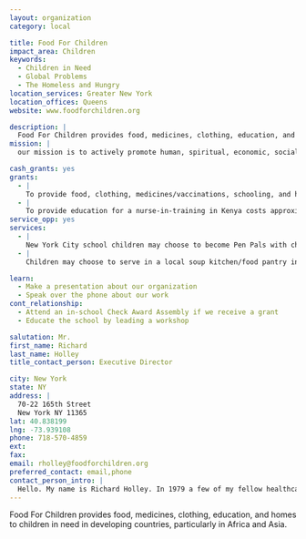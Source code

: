 ```yaml
---
layout: organization
category: local

title: Food For Children
impact_area: Children
keywords: 
  - Children in Need
  - Global Problems
  - The Homeless and Hungry
location_services: Greater New York
location_offices: Queens
website: www.foodforchildren.org

description: |
  Food For Children provides food, medicines, clothing, education, and homes to children in need in developing countries, particularly in Africa and Asia.
mission: |
  our mission is to actively promote human, spiritual, economic, social and cultural development throughout the world, especially in the poorest regions with the greatest need

cash_grants: yes
grants: 
  - |
    To provide food, clothing, medicines/vaccinations, schooling, and homes for children in Tanzania costs approximately 25 dollars per month per child. To support one child in Tanzania for a year would therefore cost $300.
  - |
    To provide education for a nurse-in-training in Kenya costs approximately $1,000 per year for all of her nurse training, food, and residence for a year
service_opp: yes
services: 
  - |
    New York City school children may choose to become Pen Pals with children in Tanzania or Kenya to establish meaningful friendships and share life experiences.
  - |
    Children may choose to serve in a local soup kitchen/food pantry in Queens.

learn: 
  - Make a presentation about our organization
  - Speak over the phone about our work
cont_relationship: 
  - Attend an in-school Check Award Assembly if we receive a grant
  - Educate the school by leading a workshop

salutation: Mr.
first_name: Richard
last_name: Holley
title_contact_person: Executive Director

city: New York
state: NY
address: |
  70-22 165th Street  
  New York NY 11365
lat: 40.838199
lng: -73.939108
phone: 718-570-4859
ext: 
fax: 
email: rholley@foodforchildren.org
preferred_contact: email,phone
contact_person_intro: |
  Hello. My name is Richard Holley. In 1979 a few of my fellow healthcare co-workers and I founded Food For Children to help respond to the lack of food and medicines affecting miilions of children throughout the world each year. Our mission is to help as many children as possible receive the nutrition, clean water, medicines and vaccinations they need to lead healthy and happy lives. We also work with our partner organizations to provide homes and schooling for children who have lost their parents to AIDS.
---
```

Food For Children provides food, medicines, clothing, education, and homes to children in need in developing countries, particularly in Africa and Asia.